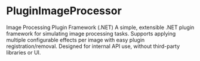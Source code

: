 # PluginImageProcessor
Image Processing Plugin Framework (.NET)  A simple, extensible .NET plugin framework for simulating image processing tasks. Supports applying multiple configurable effects per image with easy plugin registration/removal. Designed for internal API use, without third-party libraries or UI.

